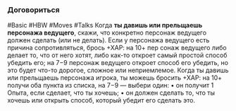 ### Договориться

#Basic #HBW #Moves #Talks
Когда **ты давишь или прельщаешь персонажа ведущего**, скажи, что конкретно персонаж ведущего должен сделать (или не делать). Если у персонажа ведущего есть причина сопротивляться, брось +ХАР: на 10+ пер сонаж ведущего либо делает то, что от него хотят, либо как-то откроет самый простой способ убедить его; на 7−9 персонаж ведущего откроет способ его убедить, но это будет что-то дорогое, сложное или неприемлемое. 
Когда ты давишь или прельщаешь персонажа игрока, ты можешь бросить +ХАР: на 10+ получи оба пункта из списка, на 7−9 — выбери один: 
• он получит 1 Опыта, если сделает, что ты хочешь; 
• он должен сделать то, что ты хочешь или открыть способ, который убедит его сделать это.